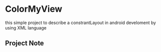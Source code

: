 # ColorMyView
this simple project to describe a constrantLayout in android develoment by using XML language


## Project Note
